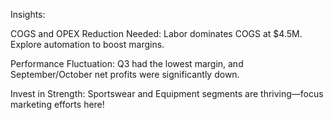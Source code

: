 

Insights:

COGS and OPEX Reduction Needed: Labor dominates COGS at $4.5M. Explore automation to boost margins.

Performance Fluctuation: Q3 had the lowest margin, and September/October net profits were significantly down.

Invest in Strength: Sportswear and Equipment segments are thriving—focus marketing efforts here!




